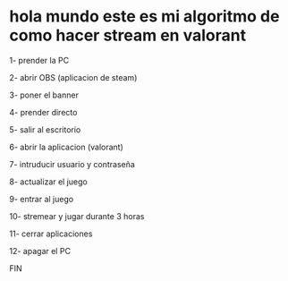 # hola mundo este es mi algoritmo de como hacer stream en valorant

1-  prender la PC

2- abrir OBS (aplicacion de steam)

3- poner el banner

4- prender directo

5- salir al escritorio

6- abrir la aplicacion (valorant)

7- intruducir usuario y contraseña

8- actualizar el juego

9- entrar al juego

10- stremear y jugar durante 3 horas 

11- cerrar aplicaciones

12- apagar el PC

FIN